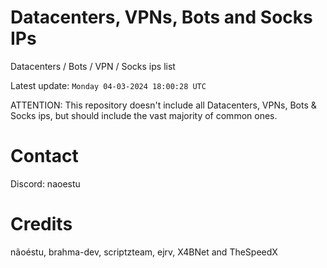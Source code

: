 # Datacenters, VPNs, Bots and Socks IPs
 
Datacenters / Bots / VPN / Socks ips list

Latest update: `Monday 04-03-2024 18:00:28 UTC` 

ATTENTION: This repository doesn't include all Datacenters, VPNs, Bots & Socks ips, 
but should include the vast majority of common ones.

# Contact
Discord: naoestu

# Credits
nãoéstu, brahma-dev, scriptzteam, ejrv, X4BNet and TheSpeedX
